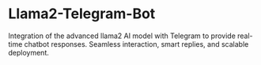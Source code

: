 # Llama2-Telegram-Bot
Integration of the advanced llama2 AI model with Telegram to provide real-time chatbot responses. Seamless interaction, smart replies, and scalable deployment.
